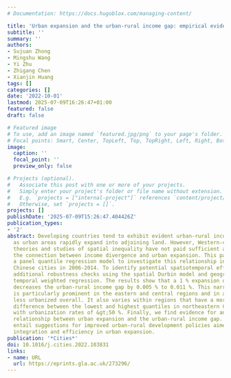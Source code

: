```yaml
---
# Documentation: https://docs.hugoblox.com/managing-content/

title: 'Urban expansion and the urban-rural income gap: empirical evidence from China'
subtitle: ''
summary: ''
authors:
- Sujuan Zhong
- Mingshu Wang
- Yi Zhu
- Zhigang Chen
- Xianjin Huang
tags: []
categories: []
date: '2022-10-01'
lastmod: 2025-07-09T16:26:47+01:00
featured: false
draft: false

# Featured image
# To use, add an image named `featured.jpg/png` to your page's folder.
# Focal points: Smart, Center, TopLeft, Top, TopRight, Left, Right, BottomLeft, Bottom, BottomRight.
image:
  caption: ''
  focal_point: ''
  preview_only: false

# Projects (optional).
#   Associate this post with one or more of your projects.
#   Simply enter your project's folder or file name without extension.
#   E.g. `projects = ["internal-project"]` references `content/project/deep-learning/index.md`.
#   Otherwise, set `projects = []`.
projects: []
publishDate: '2025-07-09T15:26:47.404426Z'
publication_types:
- '2'
abstract: Developing countries tend to exhibit evident urban-rural income divergence
  as urban areas rapidly expand into adjoining land. However, Western-centric urban
  theories and studies of spatial inequality have not paid sufficient attention to
  the connection between income divergence and urban expansion. This paper employed
  a panel quantile regression model to investigate this relationship in 220 prefecture-level
  Chinese cities in 2006-2014. To identify potential spatiotemporal effects, we conducted
  additional robustness checks using the spatial Durbin model and geographical and
  temporal weighted regression. The results show that a 1 % expansion of urban land
  decreases the urban-rural income gap by 0.005 % to 0.011 %. This narrowing effect
  is particularly prominent in the eastern and central regions and in areas that are
  less urbanized overall. It also varies within regions that have a more pronounced
  difference between the lowest and highest quantiles in northeastern China and cities
  with urbanization rates of &gt;50 %. Finally, we find evidence for an inverted U-shaped
  relationship between urban expansion and the urban-rural income gap. Our results
  entail suggestions for improved urban-rural development policies aimed toward greater
  integration and efficiency in urban expansion.
publication: '*Cities*'
doi: 10.1016/j.cities.2022.103831
links:
- name: URL
  url: https://eprints.gla.ac.uk/273296/
---
```

